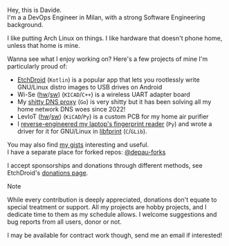 Hey, this is Davide.<br>
I'm a a DevOps Engineer in Milan, with a strong Software Engineering background.

I like putting Arch Linux on things. I like hardware that doesn't phone home, unless that home is mine.

Wanna see what I enjoy working on? Here's a few projects of mine I'm particularly proud of:

- [EtchDroid](https://github.com/EtchDroid/EtchDroid) (`Kotlin`) is a popular app that lets you rootlessly write GNU/Linux distro images to USB drives on Android
- Wi-Se ([hw](https://github.com/depau/wi-se-hw)/[sw](https://github.com/depau/wi-se-sw)) (`KICAD`/`C++`) is a wireless UART adapter board
- My [shitty DNS proxy](https://github.com/depau/shitty-dns-proxy/) (`Go`) is very shitty but it has been solving all my home network DNS woes since 2022!
- LevIoT ([hw](https://github.com/depau/leviot-hw)/[sw](https://github.com/depau/leviot-sw)) (`KiCAD`/`Py`) is a custom PCB for my home air purifier
- I [reverse-engineered my laptop's fingerprint reader](https://github.com/depau/elanpoc) (`Py`) and wrote a driver for it for GNU/Linux in [libfprint](https://gitlab.freedesktop.org/libfprint/libfprint/-/merge_requests/330) (`C`/`GLib`).

You may also find [my gists](https://gist.github.com/depau) interesting and useful.<br>
I have a separate place for forked repos: [@depau-forks](https://github.com/depau-forks)

I accept sponsorships and donations through different methods, see EtchDroid's [donations page](https://etchdroid.app/donate/).

>[!NOTE]
> While every contribution is deeply appreciated, donations don't equate to special treatment or support. All my projects are hobby projects, and I dedicate time to them as my schedule allows. I welcome suggestions and bug reports from all users, donor or not.
>
> I may be available for contract work though, send me an email if interested!
